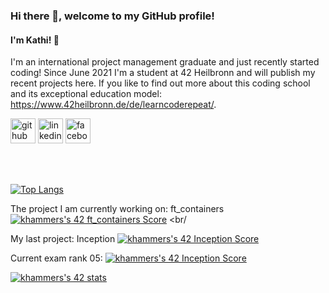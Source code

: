### Hi there 👋, welcome to my GitHub profile!
#### I'm Kathi! 🤗
I'm an international project management graduate and just recently started coding! Since June 2021 I'm a student at 42 Heilbronn and will publish my recent projects here. If you like to find out more about this coding school and its exceptional education model: https://www.42heilbronn.de/de/learncoderepeat/.

[<img src='https://cdn.jsdelivr.net/npm/simple-icons@3.0.1/icons/github.svg' alt='github' height='40'>](https://github.com/KHammerschmidt)  [<img src='https://cdn.jsdelivr.net/npm/simple-icons@3.0.1/icons/linkedin.svg' alt='linkedin' height='40'>](https://www.linkedin.com/in/katharina-hammerschmidt/)  [<img src='https://cdn.jsdelivr.net/npm/simple-icons@3.0.1/icons/facebook.svg' alt='facebook' height='40'>](https://www.facebook.com/katharina.hammerschmidt.5)  

<br/>
<br/>

[![Top Langs](https://github-readme-stats.vercel.app/api/top-langs/?username=KHammerschmidt)](https://github.com/anuraghazra/github-readme-stats)
<br/>


The project I am currently working on: ft_containers [![khammers's 42 ft_containers Score](https://badge42.vercel.app/api/v2/cl9mxvq9700780hl4msqc8saj/project/2774886)](https://github.com/JaeSeoKim/badge42)
<br/

My last project: Inception [![khammers's 42 Inception Score](https://badge42.vercel.app/api/v2/cl9mxvq9700780hl4msqc8saj/project/2755234)](https://github.com/JaeSeoKim/badge42) <br/>

Current exam rank 05: [![khammers's 42 Inception Score](https://badge42.vercel.app/api/v2/cl9mxvq9700780hl4msqc8saj/project/2755234)](https://github.com/JaeSeoKim/badge42)<br/>

[![khammers's 42 stats](https://badge42.vercel.app/api/v2/cl9mxvq9700780hl4msqc8saj/stats?cursusId=42&coalitionId=piscine)](https://github.com/JaeSeoKim/badge42)

